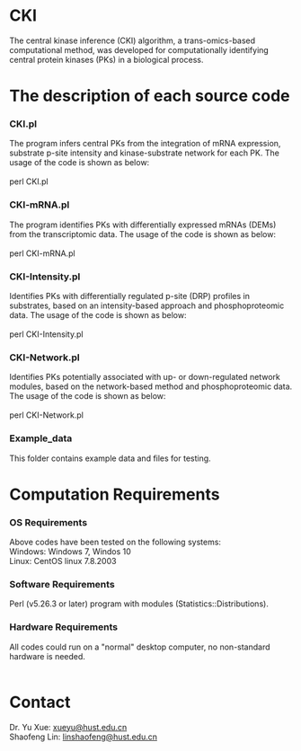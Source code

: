 # CKI
The central kinase inference (CKI) algorithm, a trans-omics-based computational method, was developed for computationally identifying central protein kinases (PKs) in a biological process.
<br>

# The description of each source code
### CKI.pl
The program infers central PKs from the integration of mRNA expression, substrate p-site intensity and kinase-substrate network for each PK. The usage of the code is shown as below: <br><br>
perl CKI.pl
<br>

### CKI-mRNA.pl
The program identifies PKs with differentially expressed mRNAs (DEMs) from the transcriptomic data. The usage of the code is shown as below: <br><br>
perl CKI-mRNA.pl
<br>

### CKI-Intensity.pl
Identifies PKs with differentially regulated p-site (DRP) profiles in substrates, based on an intensity-based approach and phosphoproteomic data. The usage of the code is shown as below: <br><br>
perl CKI-Intensity.pl
<br>

### CKI-Network.pl
Identifies PKs potentially associated with up- or down-regulated network modules, based on the network-based method and phosphoproteomic data. The usage of the code is shown as below: <br><br>
perl CKI-Network.pl
<br>

### Example_data
This folder contains example data and files for testing. 

# Computation Requirements
### OS Requirements
Above codes have been tested on the following systems: <br>
Windows: Windows 7, Windos 10<br>
Linux: CentOS linux 7.8.2003

### Software Requirements
Perl (v5.26.3 or later) program with modules (Statistics::Distributions).

### Hardware Requirements
All codes could run on a "normal" desktop computer, no non-standard hardware is needed.<br>
<br>

# Contact
Dr. Yu Xue: xueyu@hust.edu.cn<br>
Shaofeng Lin: linshaofeng@hust.edu.cn
